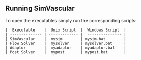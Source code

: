 ## Running SimVascular

To open the executables simply run the corresponding scripts:

	|  Executable    |  Unix Script  |  Windows Script  |
	| -------------- | ------------- |  --------------- |
	| SimVascular    |  mysim        | mysim.bat        |
	| Flow Solver    |  mysolver     | mysolver.bat     |
	| Adaptor        |  myadaptor    | myadaptor.bat    |
	| Post Solver    |  mypost       | mypost.bat       |
<br>
<br>
<br>